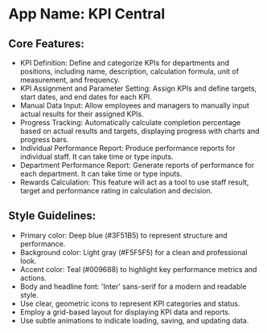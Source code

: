 # **App Name**: KPI Central

## Core Features:

- KPI Definition: Define and categorize KPIs for departments and positions, including name, description, calculation formula, unit of measurement, and frequency.
- KPI Assignment and Parameter Setting: Assign KPIs and define targets, start dates, and end dates for each KPI.
- Manual Data Input: Allow employees and managers to manually input actual results for their assigned KPIs.
- Progress Tracking: Automatically calculate completion percentage based on actual results and targets, displaying progress with charts and progress bars.
- Individual Performance Report: Produce performance reports for individual staff. It can take time or type inputs.
- Department Performance Report: Generate reports of performance for each department. It can take time or type inputs.
- Rewards Calculation: This feature will act as a tool to use staff result, target and performance rating in calculation and decision.

## Style Guidelines:

- Primary color: Deep blue (#3F51B5) to represent structure and performance.
- Background color: Light gray (#F5F5F5) for a clean and professional look.
- Accent color: Teal (#009688) to highlight key performance metrics and actions.
- Body and headline font: 'Inter' sans-serif for a modern and readable style.
- Use clear, geometric icons to represent KPI categories and status.
- Employ a grid-based layout for displaying KPI data and reports.
- Use subtle animations to indicate loading, saving, and updating data.